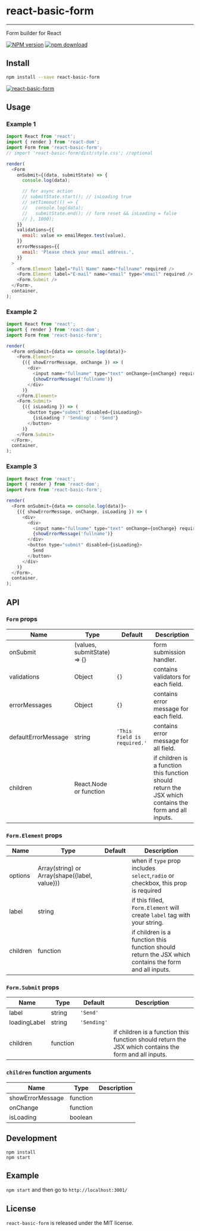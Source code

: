 # react-basic-form

---

Form builder for React

[![NPM version][npm-image]][npm-url]
[![npm download][download-image]][download-url]

[npm-image]: http://img.shields.io/npm/v/react-basic-form.svg?style=flat-square
[npm-url]: http://npmjs.org/package/react-basic-form
[download-image]: https://img.shields.io/npm/dm/react-basic-form.svg?style=flat-square
[download-url]: https://npmjs.org/package/react-basic-form

## Install

```bash
npm install --save react-basic-form
```

[![react-basic-form](https://nodei.co/npm/react-basic-form.png)](https://npmjs.org/package/react-basic-form)

## Usage

### Example 1

```js
import React from 'react';
import { render } from 'react-dom';
import Form from 'react-basic-form';
// import 'react-basic-form/dist/style.css'; //optional

render(
  <Form
    onSubmit={(data, submitState) => {
      console.log(data);

      // for async action
      // submitState.start(); // isLoading true
      // setTimeout(() => {
      //   console.log(data);
      //   submitState.end(); // form reset && isLoading = false
      // }, 1000);
    }}
    validations={{
      email: value => emailRegex.test(value),
    }}
    errorMessages={{
      email: 'Please check your email address.',
    }}
  >
    <Form.Element label="Full Name" name="fullname" required />
    <Form.Element label="E-mail" name="email" type="email" required />
    <Form.Submit />
  </Form>,
  container,
);
```

### Example 2

```js
import React from 'react';
import { render } from 'react-dom';
import Form from 'react-basic-form';

render(
  <Form onSubmit={data => console.log(data)}>
    <Form.Element>
      {({ showErrorMessage, onChange }) => (
        <div>
          <input name="fullname" type="text" onChange={onChange} required />
          {showErrorMessage('fullname')}
        </div>
      )}
    </Form.Element>
    <Form.Submit>
      {({ isLoading }) => (
        <button type="submit" disabled={isLoading}>
          {isLoading ? 'Sending' : 'Send'}
        </button>
      )}
    </Form.Submit>
  </Form>,
  container,
);
```

### Example 3

```js
import React from 'react';
import { render } from 'react-dom';
import Form from 'react-basic-form';

render(
  <Form onSubmit={data => console.log(data)}>
    {({ showErrorMessage, onChange, isLoading }) => (
      <div>
        <div>
          <input name="fullname" type="text" onChange={onChange} required />
          {showErrorMessage('fullname')}
        </div>
        <button type="submit" disabled={isLoading}>
          Send
        </button>
      </div>
    )}
  </Form>,
  container,
);
```

## API

### `Form` props

| Name                | Type                        | Default                     | Description                                                                                           |
| ------------------- | --------------------------- | --------------------------- | ----------------------------------------------------------------------------------------------------- |
| onSubmit            | (values, submitState) => {} |                             | form submission handler.                                                                              |
| validations         | Object                      | `{}`                        | contains validators for each field.                                                                   |
| errorMessages       | Object                      | `{}`                        | contains error message for each field.                                                                |
| defaultErrorMessage | string                      | `'This field is required.'` | contains error message for all field.                                                                 |
| children            | React.Node or function      |                             | if children is a function this function should return the JSX which contains the form and all inputs. |

### `Form.Element` props

| Name     | Type                                          | Default | Description                                                                                           |
| -------- | --------------------------------------------- | ------- | ----------------------------------------------------------------------------------------------------- |
| options  | Array(string) or Array(shape({label, value})) |         | when if `type` prop includes `select`,`radio` or checkbox, this prop is required                      |
| label    | string                                        |         | if this filled, `Form.Element` will create `label` tag with your string.                              |
| children | function                                      |         | if children is a function this function should return the JSX which contains the form and all inputs. |

### `Form.Submit` props

| Name         | Type     | Default     | Description                                                                                           |
| ------------ | -------- | ----------- | ----------------------------------------------------------------------------------------------------- |
| label        | string   | `'Send'`    |                                                                                                       |
| loadingLabel | string   | `'Sending'` |                                                                                                       |
| children     | function |             | if children is a function this function should return the JSX which contains the form and all inputs. |

### `children` function arguments

| Name             | Type     | Description |
| ---------------- | -------- | ----------- |
| showErrorMessage | function |             |
| onChange         | function |             |
| isLoading        | boolean  |             |

## Development

```
npm install
npm start
```

## Example

`npm start` and then go to `http://localhost:3001/`

## License

`react-basic-form` is released under the MIT license.
